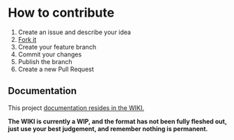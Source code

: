 # How to contribute

1. Create an issue and describe your idea
2. [Fork it](https://github.com/AddioElectronics/GeNETiCC/fork)
3. Create your feature branch
4. Commit your changes
5. Publish the branch
6. Create a new Pull Request

## Documentation

This project [documentation resides in the WIKI.](https://github.com/AddioElectronics/GeNETiCC/wiki)

__The WIKI is currently a WIP, and the format has not been fully fleshed out, just use your best judgement, and remember nothing is permanent.__


